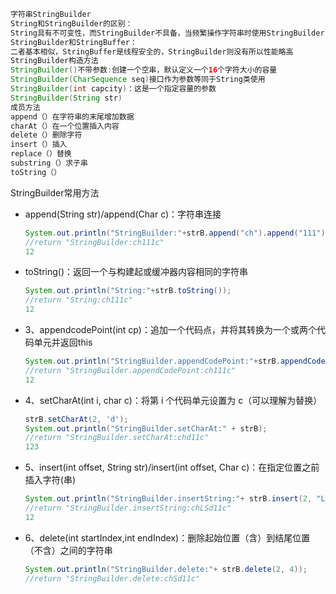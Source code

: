 ```java
字符串StringBuilder
String和StringBuilder的区别：
String具有不可变性，而StringBuilder不具备，当频繁操作字符串时使用StringBuilder
StringBuilder和StringBuffer：
二者基本相似，StringBuffer是线程安全的，StringBuilder则没有所以性能略高
StringBuilder构造方法
StringBuilder()不带参数:创建一个空串，默认定义一个16个字符大小的容量
StringBuilder(CharSequence seq)接口作为参数等同于String类使用
StringBuilder(int capcity)：这是一个指定容量的参数
StringBuilder(String str)
成员方法
append（）在字符串的末尾增加数据
charAt（）在一个位置插入内容
delete（）删除字符
insert（）插入
replace（）替换
substring（）求子串
toString（）       
```

StringBuilder常用方法

- append(String str)/append(Char c)：字符串连接

  ```java
  System.out.println("StringBuilder:"+strB.append("ch").append("111").append('c'));
  //return "StringBuilder:ch111c"
  12
  ```

- toString()：返回一个与构建起或缓冲器内容相同的字符串

  ```java
  System.out.println("String:"+strB.toString());
  //return "String:ch111c"
  12
  ```

- 3、appendcodePoint(int cp)：追加一个代码点，并将其转换为一个或两个代码单元并返回this

  ```java
  System.out.println("StringBuilder.appendCodePoint:"+strB.appendCodePoint(2));
  //return "StringBuilder.appendCodePoint:ch111c"
  12
  ```

- 4、setCharAt(int i, char c)：将第 i 个代码单元设置为 c（可以理解为替换）

  ```java
  strB.setCharAt(2, 'd');
  System.out.println("StringBuilder.setCharAt:" + strB);
  //return "StringBuilder.setCharAt:chd11c"
  123
  ```

- 5、insert(int offset, String str)/insert(int offset, Char c)：在指定位置之前插入字符(串)

  ```java
  System.out.println("StringBuilder.insertString:"+ strB.insert(2, "LS"));
  //return "StringBuilder.insertString:chLSd11c"
  12
  ```

- 6、delete(int startIndex,int endIndex)：删除起始位置（含）到结尾位置（不含）之间的字符串

  ```java
  System.out.println("StringBuilder.delete:"+ strB.delete(2, 4));
  //return "StringBuilder.delete:chSd11c"
  ```